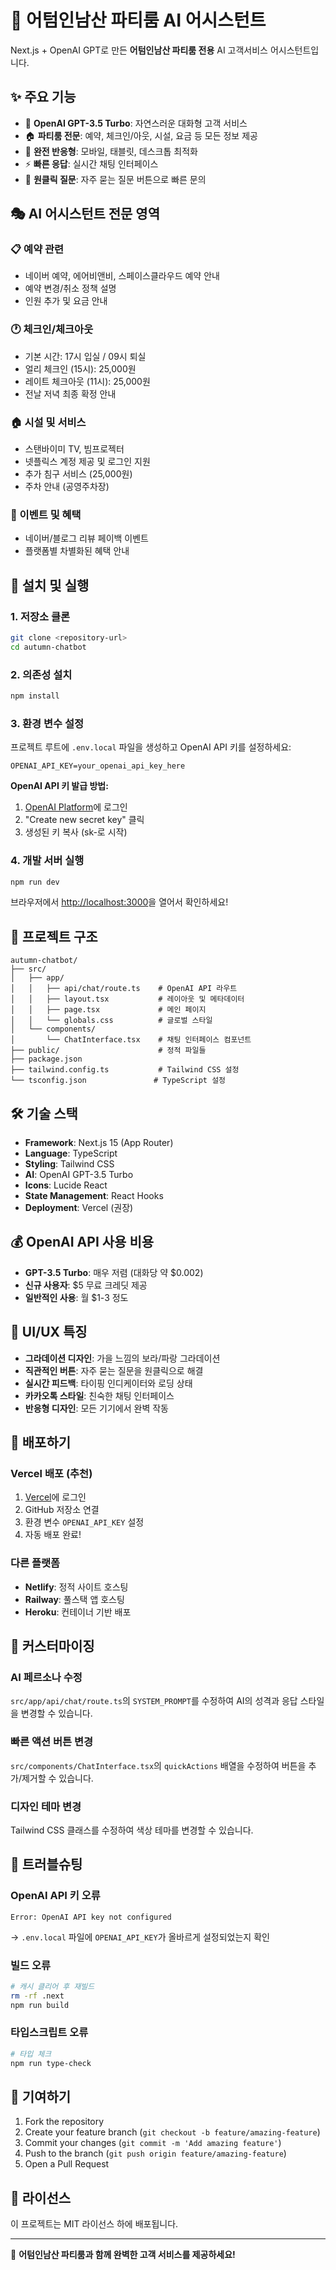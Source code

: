 # 🍂 어텀인남산 파티룸 AI 어시스턴트

Next.js + OpenAI GPT로 만든 **어텀인남산 파티룸 전용** AI 고객서비스 어시스턴트입니다.

## ✨ 주요 기능

- 🤖 **OpenAI GPT-3.5 Turbo**: 자연스러운 대화형 고객 서비스
- 🏠 **파티룸 전문**: 예약, 체크인/아웃, 시설, 요금 등 모든 정보 제공
- 📱 **완전 반응형**: 모바일, 태블릿, 데스크톱 최적화
- ⚡ **빠른 응답**: 실시간 채팅 인터페이스
- 🎯 **원클릭 질문**: 자주 묻는 질문 버튼으로 빠른 문의

## 🎭 AI 어시스턴트 전문 영역

### 📋 예약 관련

- 네이버 예약, 에어비앤비, 스페이스클라우드 예약 안내
- 예약 변경/취소 정책 설명
- 인원 추가 및 요금 안내

### 🕐 체크인/체크아웃

- 기본 시간: 17시 입실 / 09시 퇴실
- 얼리 체크인 (15시): 25,000원
- 레이트 체크아웃 (11시): 25,000원
- 전날 저녁 최종 확정 안내

### 🏠 시설 및 서비스

- 스탠바이미 TV, 빔프로젝터
- 넷플릭스 계정 제공 및 로그인 지원
- 추가 침구 서비스 (25,000원)
- 주차 안내 (공영주차장)

### 🎁 이벤트 및 혜택

- 네이버/블로그 리뷰 페이백 이벤트
- 플랫폼별 차별화된 혜택 안내

## 🚀 설치 및 실행

### 1. 저장소 클론

```bash
git clone <repository-url>
cd autumn-chatbot
```

### 2. 의존성 설치

```bash
npm install
```

### 3. 환경 변수 설정

프로젝트 루트에 `.env.local` 파일을 생성하고 OpenAI API 키를 설정하세요:

```env
OPENAI_API_KEY=your_openai_api_key_here
```

**OpenAI API 키 발급 방법:**

1. [OpenAI Platform](https://platform.openai.com/api-keys)에 로그인
2. "Create new secret key" 클릭
3. 생성된 키 복사 (sk-로 시작)

### 4. 개발 서버 실행

```bash
npm run dev
```

브라우저에서 [http://localhost:3000](http://localhost:3000)을 열어서 확인하세요!

## 📂 프로젝트 구조

```
autumn-chatbot/
├── src/
│   ├── app/
│   │   ├── api/chat/route.ts    # OpenAI API 라우트
│   │   ├── layout.tsx           # 레이아웃 및 메타데이터
│   │   ├── page.tsx             # 메인 페이지
│   │   └── globals.css          # 글로벌 스타일
│   └── components/
│       └── ChatInterface.tsx    # 채팅 인터페이스 컴포넌트
├── public/                      # 정적 파일들
├── package.json
├── tailwind.config.ts           # Tailwind CSS 설정
└── tsconfig.json               # TypeScript 설정
```

## 🛠️ 기술 스택

- **Framework**: Next.js 15 (App Router)
- **Language**: TypeScript
- **Styling**: Tailwind CSS
- **AI**: OpenAI GPT-3.5 Turbo
- **Icons**: Lucide React
- **State Management**: React Hooks
- **Deployment**: Vercel (권장)

## 💰 OpenAI API 사용 비용

- **GPT-3.5 Turbo**: 매우 저렴 (대화당 약 $0.002)
- **신규 사용자**: $5 무료 크레딧 제공
- **일반적인 사용**: 월 $1-3 정도

## 🎨 UI/UX 특징

- **그라데이션 디자인**: 가을 느낌의 보라/파랑 그라데이션
- **직관적인 버튼**: 자주 묻는 질문을 원클릭으로 해결
- **실시간 피드백**: 타이핑 인디케이터와 로딩 상태
- **카카오톡 스타일**: 친숙한 채팅 인터페이스
- **반응형 디자인**: 모든 기기에서 완벽 작동

## 🚀 배포하기

### Vercel 배포 (추천)

1. [Vercel](https://vercel.com)에 로그인
2. GitHub 저장소 연결
3. 환경 변수 `OPENAI_API_KEY` 설정
4. 자동 배포 완료!

### 다른 플랫폼

- **Netlify**: 정적 사이트 호스팅
- **Railway**: 풀스택 앱 호스팅
- **Heroku**: 컨테이너 기반 배포

## 🔧 커스터마이징

### AI 페르소나 수정

`src/app/api/chat/route.ts`의 `SYSTEM_PROMPT`를 수정하여 AI의 성격과 응답 스타일을 변경할 수 있습니다.

### 빠른 액션 버튼 변경

`src/components/ChatInterface.tsx`의 `quickActions` 배열을 수정하여 버튼을 추가/제거할 수 있습니다.

### 디자인 테마 변경

Tailwind CSS 클래스를 수정하여 색상 테마를 변경할 수 있습니다.

## 🐛 트러블슈팅

### OpenAI API 키 오류

```
Error: OpenAI API key not configured
```

→ `.env.local` 파일에 `OPENAI_API_KEY`가 올바르게 설정되었는지 확인

### 빌드 오류

```bash
# 캐시 클리어 후 재빌드
rm -rf .next
npm run build
```

### 타입스크립트 오류

```bash
# 타입 체크
npm run type-check
```

## 🤝 기여하기

1. Fork the repository
2. Create your feature branch (`git checkout -b feature/amazing-feature`)
3. Commit your changes (`git commit -m 'Add amazing feature'`)
4. Push to the branch (`git push origin feature/amazing-feature`)
5. Open a Pull Request

## 📄 라이선스

이 프로젝트는 MIT 라이선스 하에 배포됩니다.

---

🍂 **어텀인남산 파티룸과 함께 완벽한 고객 서비스를 제공하세요!**
